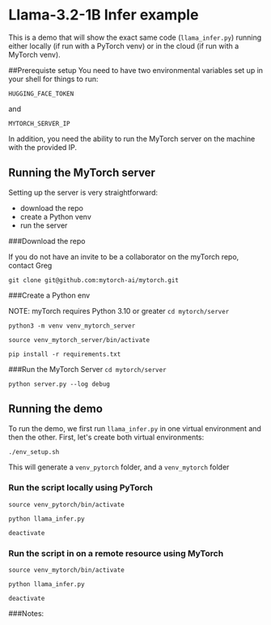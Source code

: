 # Llama-3.2-1B Infer example

This is a demo that will show the exact same code (`llama_infer.py`) running either locally (if run with a PyTorch venv) or in the cloud (if run with a MyTorch venv).

##Prerequiste setup
You need to have two environmental variables set up in your shell for things to run:

`HUGGING_FACE_TOKEN`

and

`MYTORCH_SERVER_IP`

In addition, you need the ability to run the MyTorch server on the machine with the provided IP.


## Running the MyTorch server
Setting up the server is very straightforward:

- download the repo
- create a Python venv
- run the server

###Download the repo

If you do not have an invite to be a collaborator on the myTorch repo, contact Greg

`git clone git@github.com:mytorch-ai/mytorch.git`

###Create a Python env

NOTE: myTorch requires Python 3.10 or greater
`cd mytorch/server`

`python3 -m venv venv_mytorch_server`

`source venv_mytorch_server/bin/activate`

`pip install -r requirements.txt`

###Run the MyTorch Server
`cd mytorch/server`

`python server.py --log debug`

## Running the demo

To run the demo, we first run `llama_infer.py` in one virtual environment and then the other. First, let's create both virtual environments:

`./env_setup.sh`

This will generate a `venv_pytorch` folder, and a `venv_mytorch` folder

### Run the script locally using PyTorch
`source venv_pytorch/bin/activate`

`python llama_infer.py`

`deactivate`

### Run the script in on a remote resource using MyTorch
`source venv_mytorch/bin/activate`

`python llama_infer.py`

`deactivate`

###Notes:

